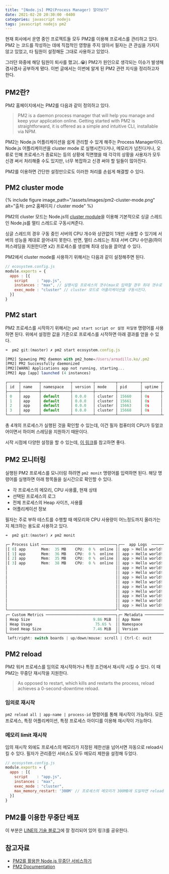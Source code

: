 ```yaml
---
title: "[Node.js] PM2(Process Manager) 알아보기"
date: 2021-02-20 20:30:00 -0400
categories: javascript nodejs
tags: javascript nodejs pm2
---
```


현재 회사에서 운영 중인 프로젝트들 모두 PM2를 이용해 프로세스를 관리하고 있다. PM2
는 코드를 작성하는 데에 직접적인 영향을 주지 않아서 필자는 큰 관심을 가지지 않고 있었고, 타 팀원이 설정해둔 그대로 사용하고 있었다.

그러던 와중에 해당 팀원이 퇴사를 했고(..😭) PM2가 원인으로 생각되는 이슈가 발생해 겸사겸사 공부하게 됐다. 이번 글에서는 이번에 알게 된 PM2
 관련 지식을 정리하고자 한다.

## PM2란?

PM2 홈페이지에서는 PM2를 다음과 같이 정의하고 있다.

> PM2 is a daemon process manager that will help you manage and keep your application online. Getting started with PM2 is straightforward, it is offered as a simple and intuitive CLI, installable via NPM.

PM2는 Node.js 어플리케이션을 쉽게 관리할 수 있게 해주는 Process Manager이다. Node.js 어플리케이션을 cluster mode
로 실행시킨다거나, 메모리가 넘친다거나, 오류로 인해 프로세스가 종료되는 등의 상황에 직면했을 때 각각의 상황을 사용자가 모두 신경 써서 처리해줄 수도 있지만, 너무 복잡하고 신경 써야 할 일들이 많아진다. 

PM2를 이용하면 간단한 설정만으로도 이러한 처리를 손쉽게 해결할 수 있다.

## PM2 cluster mode

{% include figure image_path="/assets/images/pm2-cluster-mode.png" alt="출처: pm2 홈페이지 / cluster mode" %}

PM2의 cluster 모드는 Node.js의 [cluster module](https://nodejs.org/api/cluster.html#cluster_cluster)을 이용해 기본적으로 싱글 스레드인 Node.js를 멀티 스레드로 구동시켜준다. 

싱글 스레드의 경우 구동 중인 서버의 CPU 개수와 상관없이 1개만 사용할 수 있기에 서버의 성능을 제대로 끌어내지 못한다. 반면, 멀티 스레드는 최대 서버 CPU
 수만큼(하이퍼스레딩을 지원한다면 x2) 프로세스를 생성해 최대 성능을 끌어낼 수 있다.

PM2에서 cluster mode를 사용하기 위해서는 다음과 같이 설정해주면 된다.

```javascript
// ecosystem.config.js
module.exports = {
  apps : [{
    script    : "app.js", 
    instances : "max", // 실행시킬 프로세스의 갯수(max로 입력할 경우 최대 갯수로 설정한다.)
    exec_mode : "cluster" // cluster 모드로 어플리케이션을 구동시킨다.
  }]
}
```

## PM2 start

PM2 프로세스를 시작하기 위해서는 `pm2 start script or 설정 파일명` 명령어를 사용하면 된다. 위에서 설정한 값을 기준으로 프로세스를 시작하면 아래 결과를 얻을 수 있다. 

```javascript
➜  pm2 git:(master) ✗ pm2 start ecosystem.config.js 

[PM2] Spawning PM2 daemon with pm2_home=/Users/armadillo.ko/.pm2
[PM2] PM2 Successfully daemonized
[PM2][WARN] Applications app not running, starting...
[PM2] App [app] launched (4 instances)

┌─────┬────────┬─────────────┬─────────┬─────────┬──────────┬────────┬──────┬───────────┬──────────┬──────────┬──────────┬──────────┐
│ id  │ name   │ namespace   │ version │ mode    │ pid      │ uptime │ ↺    │ status    │ cpu      │ mem      │ user     │ watching │
├─────┼────────┼─────────────┼─────────┼─────────┼──────────┼────────┼──────┼───────────┼──────────┼──────────┼──────────┼──────────┤
│ 0   │ app    │ default     │ 0.0.0   │ cluster │ 15660    │ 0s     │ 0    │ online    │ 17%      │ 33.9mb   │ arm…     │ disabled │
│ 1   │ app    │ default     │ 0.0.0   │ cluster │ 15661    │ 0s     │ 0    │ online    │ 21%      │ 38.1mb   │ arm…     │ disabled │
│ 2   │ app    │ default     │ 0.0.0   │ cluster │ 15663    │ 0s     │ 0    │ online    │ 12%      │ 31.3mb   │ arm…     │ disabled │
│ 3   │ app    │ default     │ 0.0.0   │ cluster │ 15668    │ 0s     │ 0    │ online    │ 0%       │ 26.5mb   │ arm…     │ disabled │
└─────┴────────┴─────────────┴─────────┴─────────┴──────────┴────────┴──────┴───────────┴──────────┴──────────┴──────────┴──────────┘
```

총 4개의 프로세스가 실행된 것을 확인할 수 있는데, 이건 필자 컴퓨터의 CPU가 듀얼코어이면서 하이퍼 스레딩을 지원하기 때문이다. 

시작 시점에 다양한 설정을 할 수 있는데, [이 링크](https://pm2.keymetrics.io/docs/usage/quick-start/#start-an-app)를 참고하면 좋다.

## PM2 모니터링

실행된 PM2 프로세스를 모니터링 하려면 `pm2 monit` 명령어를 입력하면 된다. 해당 명령어를 실행하면 아래 항목들을 실시간으로 확인할 수 있다.

- 각 프로세스의 메모리, CPU 사용률, 현재 상태
- 선택된 프로세스의 로그
- 전체 프로세스의 Heap 사이즈, 사용률
- 어플리케이션 정보

필자는 주로 부하 테스트를 수행할 때 메모리와 CPU 사용량이 어느정도까지 올라가는지 체크하는 용도로 사용하고 있다.

```jsx
➜  pm2 git:(master) ✗ pm2 monit

┌─ Process List ─────────────────────────────────┐┌──  app Logs  ────────────────────────────────────────────────────────────────────────────────────────────────────┐
│[ 0] app       Mem:  35 MB    CPU:  0 %  online ││ app > Hello world!                                                                                               │
│[ 1] app       Mem:  36 MB    CPU:  0 %  online ││ app > Hello world!                                                                                               │
│[ 2] app       Mem:  35 MB    CPU:  0 %  online ││ app > Hello world!                                                                                               │
│[ 3] app       Mem:  38 MB    CPU:  0 %  online ││ app > Hello world!                                                                                               │
│                                                ││ app > Hello world!                                                                                               │
│                                                ││ app > Hello world!                                                                                               │
│                                                ││ app > Hello world!                                                                                               │
│                                                ││ app > Hello world!                                                                                               │
│                                                ││ app > Hello world!                                                                                               │
│                                                ││ app > Hello world!                                                                                               │
│                                                ││ app > Hello world!                                                                                               │
│                                                ││ app > Hello world!                                                                                               │
│                                                ││ app > Hello world!                                                                                               │
└────────────────────────────────────────────────┘└──────────────────────────────────────────────────────────────────────────────────────────────────────────────────┘
┌─ Custom Metrics ───────────────────────────────┐┌─ Metadata ───────────────────────────────────────────────────────────────────────────────────────────────────────┐
│ Heap Size                            9.86 MiB  ││ App Name              app                                                                                        │
│ Heap Usage                            75.65 %  ││ Namespace             default                                                                                    │
│ Used Heap Size                       7.46 MiB  ││ Version               0.0.0                                                                                      │
└────────────────────────────────────────────────┘└──────────────────────────────────────────────────────────────────────────────────────────────────────────────────┘
 left/right: switch boards | up/down/mouse: scroll | Ctrl-C: exit                                                             To go further check out https://pm2.io/
```

## PM2 reload

PM2 워커 프로세스를 임의로 재시작하거나 특정 조건에서 재시작 시킬 수 있다. 이 때 PM2는 무중단 재시작을 지원한다.

> As opposed to restart, which kills and restarts the process, reload achieves a 0-second-downtime reload.

### 임의로 재시작

`pm2 reload all | app-name | process-id` 명령어를 통해 재시작이 가능하다. 모든 프로세스, 특정 어플리케이션, 특정 프로세스 아이디를 이용해 재시작이 가능하다.

### 메모리 limit 재시작

임의 재시작 외에도 프로세스의 메모리가 지정된 제한선을 넘어서면 자동으로 reload시킬 수 있다. 필자가 관리중인 서비스도 모두 메모리 제한을 설정해 두었다.

```jsx
// ecosystem.config.js
module.exports = {
  apps : [{
    script    : "app.js", 
    instances : "max", 
    exec_mode : "cluster",
    max_memory_restart: '300M' // 프로세스의 메모리가 300MB에 도달하면 reload 실행
  }]
}
```

## PM2를 이용한 무중단 배포

이 부분은 [LINE의 기술 블로그](https://engineering.linecorp.com/ko/blog/pm2-nodejs/#PM2%EB%A5%BC%ED%99%9C%EC%9A%A9%ED%95%9CNode.js%EB%AC%B4%EC%A4%91%EB%8B%A8%EC%84%9C%EB%B9%84%EC%8A%A4%ED%95%98%EA%B8%B0-%EC%84%9C%EB%B9%84%EC%8A%A4%EC%9A%B4%EC%98%81%ED%95%98%EA%B8%B0)에 잘 정리되어 있어 링크를 공유한다.

## 참고자료

- [PM2를 활용한 Node.js 무중단 서비스하기](https://engineering.linecorp.com/ko/blog/pm2-nodejs/)
- [PM2 Documentation](https://pm2.keymetrics.io/docs/usage/pm2-doc-single-page/)
